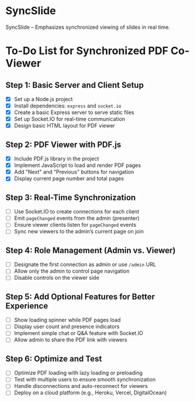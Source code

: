 # SyncSlide
SyncSlide – Emphasizes synchronized viewing of slides in real time.

# To-Do List for Synchronized PDF Co-Viewer

## Step 1: Basic Server and Client Setup
- [x] Set up a Node.js project
- [x] Install dependencies: `express` and `socket.io`
- [x] Create a basic Express server to serve static files
- [x] Set up Socket.IO for real-time communication
- [x] Design basic HTML layout for PDF viewer

## Step 2: PDF Viewer with PDF.js
- [x] Include PDF.js library in the project
- [x] Implement JavaScript to load and render PDF pages
- [x] Add "Next" and "Previous" buttons for navigation
- [x] Display current page number and total pages

## Step 3: Real-Time Synchronization
- [ ] Use Socket.IO to create connections for each client
- [ ] Emit `pageChanged` events from the admin (presenter)
- [ ] Ensure viewer clients listen for `pageChanged` events
- [ ] Sync new viewers to the admin’s current page on join

## Step 4: Role Management (Admin vs. Viewer)
- [ ] Designate the first connection as admin or use `/admin` URL
- [ ] Allow only the admin to control page navigation
- [ ] Disable controls on the viewer side

## Step 5: Add Optional Features for Better Experience
- [ ] Show loading spinner while PDF pages load
- [ ] Display user count and presence indicators
- [ ] Implement simple chat or Q&A feature with Socket.IO
- [ ] Allow admin to share the PDF link with viewers

## Step 6: Optimize and Test
- [ ] Optimize PDF loading with lazy loading or preloading
- [ ] Test with multiple users to ensure smooth synchronization
- [ ] Handle disconnections and auto-reconnect for viewers
- [ ] Deploy on a cloud platform (e.g., Heroku, Vercel, DigitalOcean)
